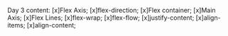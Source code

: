 Day 3 content:
[x]Flex Axis;
[x]flex-direction;
[x]Flex container;
[x]Main Axis;
[x]Flex Lines;
[x]flex-wrap;
[x]flex-flow;
[x]justify-content;
[x]align-items;
[x]align-content;
